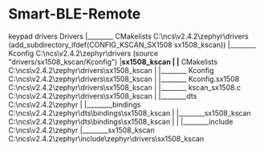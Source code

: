 # Smart-BLE-Remote
keypad drivers
    Drivers
      |________ CMakelists                  C:\ncs\v2.4.2\zephyr\drivers     (add_subdirectory_ifdef(CONFIG_KSCAN_SX1508 sx1508_kscan))
      |________ Kconfig                     C:\ncs\v2.4.2\zephyr\drivers     (source "drivers/sx1508_kscan/Kconfig")
      |________sx1508_kscan
      |         |________ CMakelists           C:\ncs\v2.4.2\zephyr\drivers\sx1508_kscan
      |         |________ Kconfig              C:\ncs\v2.4.2\zephyr\drivers\sx1508_kscan
      |         |________ Kconfig.sx1508       C:\ncs\v2.4.2\zephyr\drivers\sx1508_kscan
      |         |________ kscan_sx1508.c       C:\ncs\v2.4.2\zephyr\drivers\sx1508_kscan
      |
      |________dts                            C:\ncs\v2.4.2\zephyr
      |        |________bindings              C:\ncs\v2.4.2\zephyr\dts\bindings\sx1508_kscan
      |        |________sx1508_kscan          C:\ncs\v2.4.2\zephyr\dts\bindings\sx1508_kscan
      |
      |
      |________include                       C:\ncs\v2.4.2\zephyr
               |________sx1508_kscan         C:\ncs\v2.4.2\zephyr\include\zephyr\drivers\sx1508_kscan
              
              